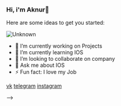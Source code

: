 ### Hi, i'm Aknur👋


Here are some ideas to get you started:

![Unknown](https://user-images.githubusercontent.com/47109731/108049102-0f49a780-7072-11eb-8b11-d5332cb4fe1c.jpg)



- 🔭 I’m currently working on Projects
- 🌱 I’m currently learning IOS
- 👯 I’m looking to collaborate on company
- 💬 Ask me about IOS
- ⚡ Fun fact: I love my Job

[vk](https://vk.com/feed)
[telegram](aknuraaa01)
[instagram](https://www.instagram.com/s.aknura.01/)

-->
